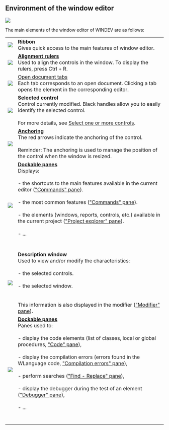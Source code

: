
## Environment of the window editor 
			



<a name="NOTE1"></a>
<a name="NOTE1_1"></a>

![](https://doc.pcsoft.fr/en-US/images/image.awp?langid=3&name=EnvEdFen.gif)


The main elements of the window editor of WINDEV are as follows:


|   |   |
| --- | --- |
| ![](https://doc.pcsoft.fr/en-US/images/image.awp?langid=3&name=CERCLE1.gif)<br> | **Ribbon**<br>Gives quick access to the main features of window editor. |
| ![](https://doc.pcsoft.fr/en-US/images/image.awp?langid=3&name=CERCLE2.gif)<br> | [**Alignment rulers**](../Editeurs/2022001.md)<br>Used to align the controls in the window. To display the rulers, press Ctrl + R. |
| ![](https://doc.pcsoft.fr/en-US/images/image.awp?langid=3&name=CERCLE3.gif)<br> | [Open document tabs](../Editeurs/2029012.md)<br>Each tab corresponds to an open document. Clicking a tab opens the element in the corresponding editor. |
| ![](https://doc.pcsoft.fr/en-US/images/image.awp?langid=3&name=CERCLE4.gif)<br> | **Selected control**<br>Control currently modified. Black handles allow you to easily identify the selected control.<br><br>For more details, see [Select one or more controls](../Editeurs/2026007.md). |
| ![](https://doc.pcsoft.fr/en-US/images/image.awp?langid=3&name=Cercle5.gif)<br> | [**Anchoring**](../WDChamp/2026002.md)<br>The red arrows indicate the anchoring of the control.<br><br>Reminder: The anchoring is used to manage the position of the control when the window is resized. |
| ![](https://doc.pcsoft.fr/en-US/images/image.awp?langid=3&name=CERCLE6.gif)<br> | **[Dockable panes](../Editeurs/2027001.md)**<br>Displays:<br><br>- the shortcuts to the main features available in the current editor (["Commands" pane](../Editeurs/2027010.md)).<br><br>- the most common features (["Commands" pane](../Editeurs/2027010.md)).<br><br>- the elements (windows, reports, controls, etc.) available in the current project (["Project explorer" pane](../Editeurs/2027029.md)).<br><br>- ...<br><br><br> |
| ![](https://doc.pcsoft.fr/en-US/images/image.awp?langid=3&name=CERCLE7.gif)<br> | **Description window**<br>Used to view and/or modify the characteristics:<br><br>- the selected controls.<br><br>- the selected window.<br><br><br>This information is also displayed in the modifier (["Modifier" pane](../Editeurs/2027006.md)). |
| ![](https://doc.pcsoft.fr/en-US/images/image.awp?langid=3&name=CERCLE8.gif)<br> | **[Dockable panes](../Editeurs/2027001.md)**<br>Panes used to:<br><br>- display the code elements (list of classes, local or global procedures, ["Code" pane](../Editeurs/2027009.md)), <br><br>- display the compilation errors (errors found in the WLanguage code, ["Compilation errors" pane](../Editeurs/2027031.md)), <br><br>- perform searches (["Find - Replace" pane](../Editeurs/2027013.md)), <br><br>- display the debugger during the test of an element (["Debugger" pane](../Editeurs/2027009.md)), <br><br>- ...<br><br><br> |




